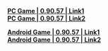 **[PC Game | 0.90.57 | Link1](https://autopatchcn.bhsr.com/client/beta/20230330153817_YxOUaVVZazduQXmk/StarRail_0.90.57.zip)**   
**[PC Game | 0.90.57 | Link2](https://bhrpg-prod.oss-accelerate.aliyuncs.com/client/beta/20230330153817_YxOUaVVZazduQXmk/StarRail_0.90.57.zip)**

**[Android Game | 0.90.57 | Link1](https://autopatchcn.bhsr.com/client/beta/20230330153817_YxOUaVVZazduQXmk/StarRail_0.90.57.apk)**   
**[Android Game | 0.90.57 | Link2](https://bhrpg-prod.oss-accelerate.aliyuncs.com/client/beta/20230330153817_YxOUaVVZazduQXmk/StarRail_0.90.57.apk)**